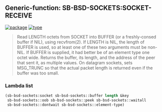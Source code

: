 ## Generic-function: SB-BSD-SOCKETS:SOCKET-RECEIVE
[![package](https://img.shields.io/badge/Package-SB--BSD--SOCKETS-5f9ea0.svg?style=social&colorA=999999)](../) [![type](https://img.shields.io/badge/Type-Generic--Function-5f9ea0.svg?style=social&colorA=999999)](../#generic-function) 

> Read LENGTH octets from SOCKET into BUFFER (or a freshly-consed
> buffer if NIL), using recvfrom(2). If LENGTH is NIL, the length of
> BUFFER is used, so at least one of these two arguments must be
> non-NIL. If BUFFER is supplied, it had better be of an element type
> one octet wide. Returns the buffer, its length, and the address of the
> peer that sent it, as multiple values. On datagram sockets, sets
> MSG_TRUNC so that the actual packet length is returned even if the
> buffer was too small.

### Lambda list
```cl
(sb-bsd-sockets:socket sb-bsd-sockets::buffer length &key
 sb-bsd-sockets::oob sb-bsd-sockets::peek sb-bsd-sockets::waitall
 sb-bsd-sockets::dontwait sb-bsd-sockets::element-type)
```
